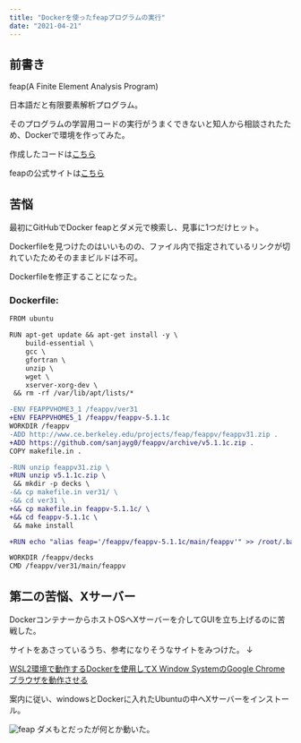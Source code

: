 ```yaml
---
title: "Dockerを使ったfeapプログラムの実行"
date: "2021-04-21"
---
```


## 前書き

feap(A Finite Element Analysis Program)

日本語だと有限要素解析プログラム。

そのプログラムの学習用コードの実行がうまくできないと知人から相談されたため、Dockerで環境を作ってみた。

作成したコードは[こちら](https://github.com/SARDONYX-sard/docker--for-feap)

feapの公式サイトは[こちら](http://projects.ce.berkeley.edu/feap/feappv/)

## 苦悩

最初にGitHubでDocker feapとダメ元で検索し、見事に1つだけヒット。

Dockerfileを見つけたのはいいものの、ファイル内で指定されているリンクが切れていたためそのままビルドは不可。

Dockerfileを修正することになった。

### **Dockerfile:**

```diff
FROM ubuntu

RUN apt-get update && apt-get install -y \
    build-essential \
    gcc \
    gfortran \
    unzip \
    wget \
    xserver-xorg-dev \
 && rm -rf /var/lib/apt/lists/*

-ENV FEAPPVHOME3_1 /feappv/ver31
+ENV FEAPPVHOME5_1 /feappv/feappv-5.1.1c
WORKDIR /feappv
-ADD http://www.ce.berkeley.edu/projects/feap/feappv/feappv31.zip .
+ADD https://github.com/sanjayg0/feappv/archive/v5.1.1c.zip .
COPY makefile.in .

-RUN unzip feappv31.zip \
+RUN unzip v5.1.1c.zip \
 && mkdir -p decks \
-&& cp makefile.in ver31/ \
-&& cd ver31 \
+&& cp makefile.in feappv-5.1.1c/ \
+&& cd feappv-5.1.1c \
 && make install

+RUN echo "alias feap='/feappv/feappv-5.1.1c/main/feappv'" >> /root/.bashrc

WORKDIR /feappv/decks
CMD /feappv/ver31/main/feappv
```

## 第二の苦悩、Xサーバー

DockerコンテナーからホストOSへXサーバーを介してGUIを立ち上げるのに苦戦した。

サイトをあさっているうち、参考になりそうなサイトをみつけた。
↓

[WSL2環境で動作するDockerを使用してX Window SystemのGoogle Chromeブラウザを動作させる](https://uepon.hatenadiary.com/entry/2020/12/30/005941)

案内に従い、windowsとDockerに入れたUbuntuの中へXサーバーをインストール。

![feap](/images/feap/feap.jpg)
ダメもとだったが何とか動いた。
